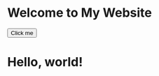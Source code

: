 
<head>
  <meta charset="utf-8">
    <meta name="viewport" content="width=device-width, initial-scale=1">
    <title>Bootstrap demo</title>
  
</head>


<body>
  
  <div class="container">
    <h1 class="text-center">Welcome to My Website</h1>
    <button class="btn btn-primary">Click me</button>
  </div>
</body>

<body>
    <h1>Hello, world!</h1>
  </body>
